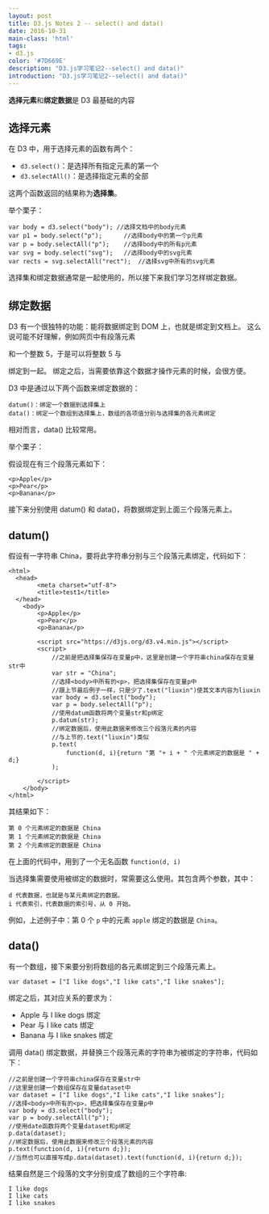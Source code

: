 ```yaml
---
layout: post
title: D3.js Notes 2 -- select() and data()
date: 2016-10-31
main-class: 'html'
tags:
- d3.js
color: '#7D669E'
description: "D3.js学习笔记2--select() and data()"
introduction: "D3.js学习笔记2--select() and data()"
---
```

**选择元素**和**绑定数据**是 D3 最基础的内容


## 选择元素

在 D3 中，用于选择元素的函数有两个：

- `d3.select()`：是选择所有指定元素的第一个
- `d3.selectAll()`：是选择指定元素的全部

这两个函数返回的结果称为**选择集**。

举个栗子：

	var body = d3.select("body"); //选择文档中的body元素
	var p1 = body.select("p");      //选择body中的第一个p元素
	var p = body.selectAll("p");    //选择body中的所有p元素
	var svg = body.select("svg");   //选择body中的svg元素
	var rects = svg.selectAll("rect");  //选择svg中所有的svg元素

选择集和绑定数据通常是一起使用的，所以接下来我们学习怎样绑定数据。

## 绑定数据

D3 有一个很独特的功能：能将数据绑定到 DOM 上，也就是绑定到文档上。
这么说可能不好理解，例如网页中有段落元素 <p> 和一个整数 5，于是可以将整数 5 与 <p>绑定到一起。
绑定之后，当需要依靠这个数据才操作元素的时候，会很方便。

D3 中是通过以下两个函数来绑定数据的：

	datum()：绑定一个数据到选择集上
	data()：绑定一个数组到选择集上，数组的各项值分别与选择集的各元素绑定

相对而言，data() 比较常用。

举个栗子：

假设现在有三个段落元素如下：

	<p>Apple</p>
	<p>Pear</p>
	<p>Banana</p>

接下来分别使用 datum() 和 data()，将数据绑定到上面三个段落元素上。

## datum()

假设有一字符串 China，要将此字符串分别与三个段落元素绑定，代码如下：

	<html> 
	  <head> 
	        <meta charset="utf-8"> 
	        <title>test1</title> 
	  </head> 
	    <body> 
	        <p>Apple</p>
			<p>Pear</p>
			<p>Banana</p>

			<script src="https://d3js.org/d3.v4.min.js"></script>
			<script>
				//之前是把选择集保存在变量p中，这里是创建一个字符串china保存在变量str中
				var str = "China";
				//选择<body>中所有的<p>，把选择集保存在变量p中
				//跟上节最后例子一样，只是少了.text("liuxin")使其文本内容为liuxin
				var body = d3.select("body");
				var p = body.selectAll("p");
				//使用datum函数将两个变量str和p绑定
				p.datum(str);
				//绑定数据后，使用此数据来修改三个段落元素的内容
				//与上节的.text("liuxin")类似
				p.text(
					function(d, i){return "第 "+ i + " 个元素绑定的数据是 " + d;}
				);

			</script>
	    </body> 
	</html>


其结果如下：

	第 0 个元素绑定的数据是 China
	第 1 个元素绑定的数据是 China
	第 2 个元素绑定的数据是 China

在上面的代码中，用到了一个无名函数 `function(d, i)`

当选择集需要使用被绑定的数据时，常需要这么使用。其包含两个参数，其中：

	d 代表数据，也就是与某元素绑定的数据。
	i 代表索引，代表数据的索引号，从 0 开始。

例如，上述例子中：第 0 个 `p` 中的元素 `apple` 绑定的数据是 `China`。


## data()

有一个数组，接下来要分别将数组的各元素绑定到三个段落元素上。

	var dataset = ["I like dogs","I like cats","I like snakes"];

绑定之后，其对应关系的要求为：

- Apple 与 I like dogs 绑定
- Pear 与 I like cats 绑定
- Banana 与 I like snakes 绑定

调用 data() 绑定数据，并替换三个段落元素的字符串为被绑定的字符串，代码如下：

	//之前是创建一个字符串china保存在变量str中
	//这里是创建一个数组保存在变量dataset中
	var dataset = ["I like dogs","I like cats","I like snakes"];
	//选择<body>中所有的<p>，把选择集保存在变量p中
	var body = d3.select("body");
	var p = body.selectAll("p");
	//使用date函数将两个变量dataset和p绑定
	p.data(dataset);
	//绑定数据后，使用此数据来修改三个段落元素的内容
	p.text(function(d, i){return d;});
	//当然也可以直接写成p.data(dataset).text(function(d, i){return d;});

结果自然是三个段落的文字分别变成了数组的三个字符串:

	I like dogs
	I like cats
	I like snakes

